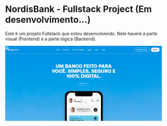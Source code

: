 <h1>NordisBank - Fullstack Project (Em desenvolvimento...)</h1>
<p>Este é um projeto Fullstack que estou desenvolvendo. Nele haverá a parte visual (Frontend) e a parte lógica (Backend).</p>
<img src="https://github.com/foxzinnx/NordisBank/blob/825b14b77e05cda7e03595aab1cae6d843a3b9a7/nordis.png" alt />
